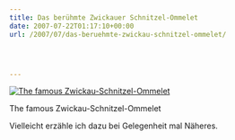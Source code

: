 ```yaml
---
title: Das berühmte Zwickauer Schnitzel-Ommelet
date: 2007-07-22T01:17:10+00:00
url: /2007/07/das-beruehmte-zwickau-schnitzel-ommelet/




---
```

<div class="flickr">
  <a href="http://www.flickr.com/photos/schreibblogade/869495355/" title="The famous Zwickau-Schnitzel-Ommelet"><img src="//farm2.static.flickr.com/1237/869495355_fc0f474d97.jpg" alt="The famous Zwickau-Schnitzel-Ommelet" /></a></p>

  <p>
    The famous Zwickau-Schnitzel-Ommelet
  </p>
</div>

Vielleicht erzähle ich dazu bei Gelegenheit mal Näheres.
